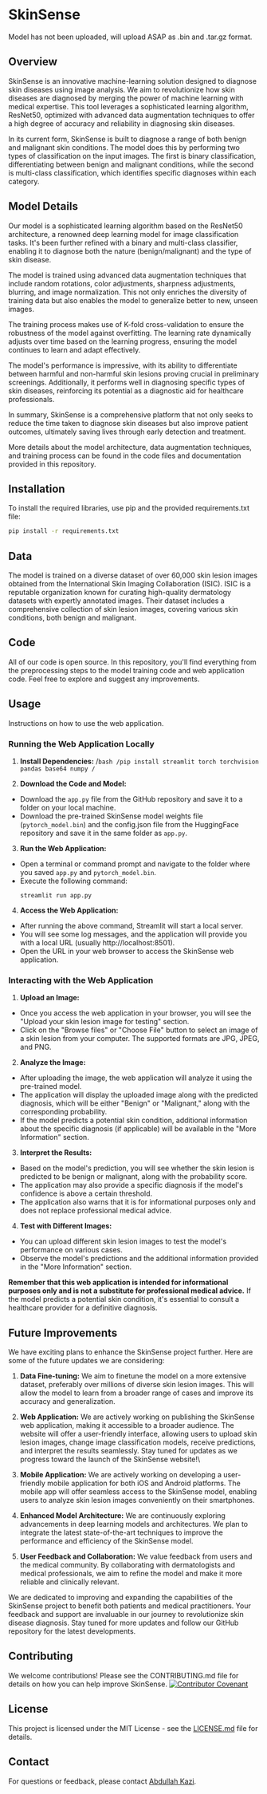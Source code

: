 # SkinSense
Model has not been uploaded, will upload ASAP as .bin and .tar.gz format. 

## Overview
SkinSense is an innovative machine-learning solution designed to diagnose skin diseases using image analysis. We aim to revolutionize how skin diseases are diagnosed by merging the power of machine learning with medical expertise. This tool leverages a sophisticated learning algorithm, ResNet50, optimized with advanced data augmentation techniques to offer a high degree of accuracy and reliability in diagnosing skin diseases.

In its current form, SkinSense is built to diagnose a range of both benign and malignant skin conditions. The model does this by performing two types of classification on the input images. The first is binary classification, differentiating between benign and malignant conditions, while the second is multi-class classification, which identifies specific diagnoses within each category. 

## Model Details
Our model is a sophisticated learning algorithm based on the ResNet50 architecture, a renowned deep learning model for image classification tasks. It's been further refined with a binary and multi-class classifier, enabling it to diagnose both the nature (benign/malignant) and the type of skin disease.

The model is trained using advanced data augmentation techniques that include random rotations, color adjustments, sharpness adjustments, blurring, and image normalization. This not only enriches the diversity of training data but also enables the model to generalize better to new, unseen images.

The training process makes use of K-fold cross-validation to ensure the robustness of the model against overfitting. The learning rate dynamically adjusts over time based on the learning progress, ensuring the model continues to learn and adapt effectively.

The model's performance is impressive, with its ability to differentiate between harmful and non-harmful skin lesions proving crucial in preliminary screenings. Additionally, it performs well in diagnosing specific types of skin diseases, reinforcing its potential as a diagnostic aid for healthcare professionals.

In summary, SkinSense is a comprehensive platform that not only seeks to reduce the time taken to diagnose skin diseases but also improve patient outcomes, ultimately saving lives through early detection and treatment. 

More details about the model architecture, data augmentation techniques, and training process can be found in the code files and documentation provided in this repository.

## Installation
To install the required libraries, use pip and the provided requirements.txt file:

```bash
pip install -r requirements.txt
```
## Data
The model is trained on a diverse dataset of over 60,000 skin lesion images obtained from the International Skin Imaging Collaboration (ISIC). ISIC is a reputable organization known for curating high-quality dermatology datasets with expertly annotated images. Their dataset includes a comprehensive collection of skin lesion images, covering various skin conditions, both benign and malignant.

## Code
All of our code is open source. In this repository, you'll find everything from the preprocessing steps to the model training code and web application code. Feel free to explore and suggest any improvements.

## Usage
Instructions on how to use the web application.

### Running the Web Application Locally

1. **Install Dependencies:**
/```bash
/pip install streamlit torch torchvision pandas base64 numpy
/```

2. **Download the Code and Model:**
- Download the `app.py` file from the GitHub repository and save it to a folder on your local machine.
- Download the pre-trained SkinSense model weights file (`pytorch_model.bin`) and the config.json file from the HuggingFace repository and save it in the same folder as `app.py`.

3. **Run the Web Application:**
- Open a terminal or command prompt and navigate to the folder where you saved `app.py` and `pytorch_model.bin`.
- Execute the following command:
  ```
  streamlit run app.py
  ```

4. **Access the Web Application:**
- After running the above command, Streamlit will start a local server.
- You will see some log messages, and the application will provide you with a local URL (usually http://localhost:8501).
- Open the URL in your web browser to access the SkinSense web application.

### Interacting with the Web Application

1. **Upload an Image:**
- Once you access the web application in your browser, you will see the "Upload your skin lesion image for testing" section.
- Click on the "Browse files" or "Choose File" button to select an image of a skin lesion from your computer. The supported formats are JPG, JPEG, and PNG.

2. **Analyze the Image:**
- After uploading the image, the web application will analyze it using the pre-trained model.
- The application will display the uploaded image along with the predicted diagnosis, which will be either "Benign" or "Malignant," along with the corresponding probability.
- If the model predicts a potential skin condition, additional information about the specific diagnosis (if applicable) will be available in the "More Information" section.  

3. **Interpret the Results:**
- Based on the model's prediction, you will see whether the skin lesion is predicted to be benign or malignant, along with the probability score.
- The application may also provide a specific diagnosis if the model's confidence is above a certain threshold.
- The application also warns that it is for informational purposes only and does not replace professional medical advice.

4. **Test with Different Images:**
- You can upload different skin lesion images to test the model's performance on various cases.
- Observe the model's predictions and the additional information provided in the "More Information" section.

**Remember that this web application is intended for informational purposes only and is not a substitute for professional medical advice.**
If the model predicts a potential skin condition, it's essential to consult a healthcare provider for a definitive diagnosis.

## Future Improvements
We have exciting plans to enhance the SkinSense project further. Here are some of the future updates we are considering:

1. **Data Fine-tuning:** We aim to finetune the model on a more extensive dataset, preferably over millions of diverse skin lesion images. This will allow the model to learn from a broader range of cases and improve its accuracy and generalization.

2. **Web Application:** We are actively working on publishing the SkinSense web application, making it accessible to a broader audience. The website will offer a user-friendly interface, allowing users to upload skin lesion images, change image classification models, receive predictions, and interpret the results seamlessly. Stay tuned for updates as we progress toward the launch of the SkinSense website!\

3. **Mobile Application:** We are actively working on developing a user-friendly mobile application for both iOS and Android platforms. The mobile app will offer seamless access to the SkinSense model, enabling users to analyze skin lesion images conveniently on their smartphones.

4. **Enhanced Model Architecture:** We are continuously exploring advancements in deep learning models and architectures. We plan to integrate the latest state-of-the-art techniques to improve the performance and efficiency of the SkinSense model.

5. **User Feedback and Collaboration:** We value feedback from users and the medical community. By collaborating with dermatologists and medical professionals, we aim to refine the model and make it more reliable and clinically relevant.


We are dedicated to improving and expanding the capabilities of the SkinSense project to benefit both patients and medical practitioners. Your feedback and support are invaluable in our journey to revolutionize skin disease diagnosis. Stay tuned for more updates and follow our GitHub repository for the latest developments.

## Contributing
We welcome contributions! Please see the CONTRIBUTING.md file for details on how you can help improve SkinSense.
[![Contributor Covenant](https://img.shields.io/badge/Contributor%20Covenant-2.1-4baaaa.svg)](CODE_OF_CONDUCT.md)
## License
This project is licensed under the MIT License - see the [LICENSE.md](LICENSE.md) file for details.

## Contact
For questions or feedback, please contact [Abdullah Kazi](mailto:kaziabdullah61@gmail.com).
